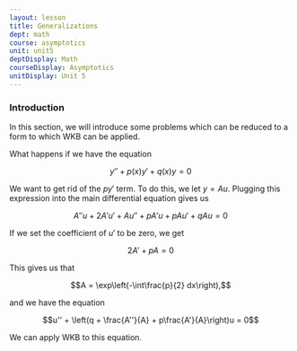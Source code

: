 ```yaml
---
layout: lesson
title: Generalizations
dept: math
course: asymptotics
unit: unit5
deptDisplay: Math
courseDisplay: Asymptotics
unitDisplay: Unit 5
---
```


### Introduction

In this section, we will introduce some problems which can be reduced to a form to which WKB can be applied. 

What happens if we have the equation

$$y'' + p(x)y' + q(x)y = 0$$

We want to get rid of the $py'$ term. To do this, we let $y = Au$. Plugging this expression into the main differential equation gives us 

$$A'' u + 2A'u' + Au'' + pA'u + pAu' + qAu = 0$$

If we set the coefficient of $u'$ to be zero, we get 

$$2A' + pA = 0$$

This gives us that 

$$A = \exp\left(-\int\frac{p}{2} dx\right),$$

and we have the equation 

$$u'' + \left(q + \frac{A''}{A} + p\frac{A'}{A}\right)u = 0$$

We can apply WKB to this equation. 
